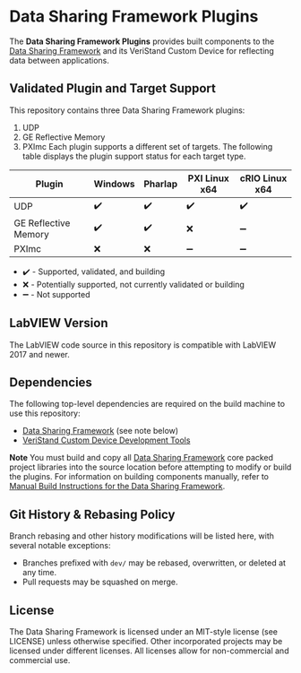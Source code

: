 # Data Sharing Framework Plugins
The **Data Sharing Framework Plugins** provides built components to the [Data Sharing Framework](https://github.com/ni/niveristand-data-sharing-framework-custom-device) and its VeriStand Custom Device for reflecting data between applications.

## Validated Plugin and Target Support
This repository contains three Data Sharing Framework plugins:
1. UDP
1. GE Reflective Memory
1. PXImc
Each plugin supports a different set of targets. The following table displays the plugin support status for each target type.

|Plugin|Windows|Pharlap|PXI Linux x64|cRIO Linux x64|
|---|---|---|---|---|
|UDP|:heavy_check_mark:|:heavy_check_mark:|:heavy_check_mark:|:heavy_check_mark:|
|GE Reflective Memory|:heavy_check_mark:|:heavy_check_mark:|:x:|:heavy_minus_sign:|
|PXImc|:x:|:x:|:heavy_minus_sign:|:heavy_minus_sign:|

- :heavy_check_mark: - Supported, validated, and building
- :x: - Potentially supported, not currently validated or building
- :heavy_minus_sign: - Not supported

[comment]: # (GitHub emoji support is documented here: https://gist.github.com/rxaviers/7360908)

## LabVIEW Version
The LabVIEW code source in this repository is compatible with LabVIEW 2017 and newer.

## Dependencies
The following top-level dependencies are required on the build machine to use this repository:

- [Data Sharing Framework](https://github.com/ni/niveristand-data-sharing-framework-custom-device) (see note below)
- [VeriStand Custom Device Development Tools](https://github.com/ni/niveristand-custom-device-development-tools)

**Note** You must build and copy all [Data Sharing Framework](https://github.com/ni/niveristand-data-sharing-framework-custom-device) core packed project libraries into the source location before attempting to modify or build the plugins. For information on building components manually, refer to [Manual Build Instructions for the Data Sharing Framework](https://github.com/ni/niveristand-data-sharing-framework-custom-device/blob/master/Docs/Manual%20Build%20Instructions.md).

## Git History & Rebasing Policy
Branch rebasing and other history modifications will be listed here, with several notable exceptions:
- Branches prefixed with `dev/` may be rebased, overwritten, or deleted at any time.
- Pull requests may be squashed on merge.

## License
The Data Sharing Framework is licensed under an MIT-style license (see LICENSE) unless otherwise specified. Other incorporated projects may be licensed under different licenses. All licenses allow for non-commercial and commercial use.
